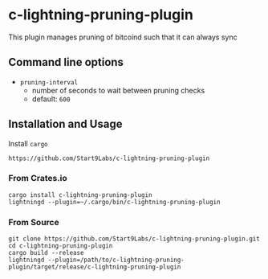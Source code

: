 c-lightning-pruning-plugin
==========================

This plugin manages pruning of bitcoind such that it can always sync

## Command line options

- `pruning-interval`
    - number of seconds to wait between pruning checks
    - default: `600`

## Installation and Usage

Install `cargo`
```
https://github.com/Start9Labs/c-lightning-pruning-plugin
```

### From Crates.io

```
cargo install c-lightning-pruning-plugin
lightningd --plugin=~/.cargo/bin/c-lightning-pruning-plugin
```

### From Source

```
git clone https://github.com/Start9Labs/c-lightning-pruning-plugin.git
cd c-lightning-pruning-plugin
cargo build --release
lightningd --plugin=/path/to/c-lightning-pruning-plugin/target/release/c-lightning-pruning-plugin
```

